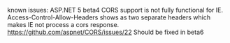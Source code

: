 ﻿known issues:
ASP.NET 5 beta4 CORS support is not fully functional for IE.
Access-Control-Allow-Headers shows as two separate headers which makes IE not process a cors response.
https://github.com/aspnet/CORS/issues/22
Should be fixed in beta6
